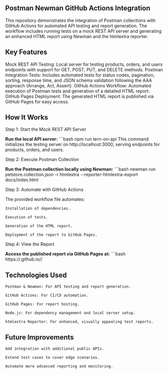 ## Postman Newman GitHub Actions Integration

This repository demonstrates the integration of Postman collections with GitHub Actions for automated API testing and report generation. The workflow includes running tests on a mock REST API server and generating an enhanced HTML report using Newman and the htmlextra reporter.

## Key Features

Mock REST API Testing: Local server for testing products, orders, and users endpoints with support for GET, POST, PUT, and DELETE methods.
Postman Integration Tests: Includes automated tests for status codes, pagination, sorting, response time, and JSON schema validation following the AAA approach (Arrange, Act, Assert).
GitHub Actions Workflow: Automated execution of Postman tests and generation of a detailed HTML report.
GitHub Pages Deployment: The generated HTML report is published via GitHub Pages for easy access.

## How It Works
Step 1: Start the Mock REST API Server

**Run the local API server:**
    ```bash
    npm run tern-on-api
This command initializes the testing server on http://localhost:3000, serving endpoints for products, orders, and users.

Step 2: Execute Postman Collection

**Run the Postman collection locally using Newman:**
    ```bash
    newman run petstore.collection.json -r htmlextra --reporter-htmlextra-export docs/index.html

Step 3: Automate with GitHub Actions

The provided workflow file automates:

    Installation of dependencies.

    Execution of tests.

    Generation of the HTML report.

    Deployment of the report to GitHub Pages.

Step 4: View the Report

**Access the published report via GitHub Pages at:**
    ```bash
    https://<your-username>.github.io/<your-repository>/

## Technologies Used

    Postman & Newman: For API testing and report generation.

    GitHub Actions: For CI/CD automation.

    GitHub Pages: For report hosting.

    Node.js: For dependency management and local server setup.

    htmlextra Reporter: For enhanced, visually appealing test reports.

## Future Improvements

    Add integration with additional public APIs.

    Extend test cases to cover edge scenarios.

    Automate more advanced reporting and monitoring.